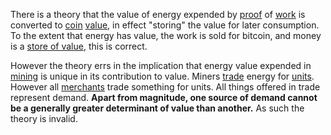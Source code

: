 There is a theory that the value of energy expended by [proof](Glossary#proof) of [work](Glossary#work) is converted to [coin](Glossary#coin) [value](Glossary#value), in effect "storing" the value for later consumption. To the extent that energy has value, the work is sold for bitcoin, and money is a [store of value](https://en.m.wikipedia.org/wiki/Store_of_value), this is correct.

However the theory errs in the implication that energy value expended in [mining](Glossary#mine) is unique in its contribution to value. Miners [trade](Glossary#trade) energy for [units](Glossary#unit). However all [merchants](Glossary#merchant) trade something for units. All things offered in trade represent demand. **Apart from magnitude, one source of demand cannot be a generally greater determinant of value than another.** As such the theory is invalid.